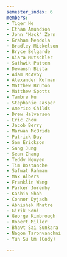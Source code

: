 ```yaml
---
semester_index: 6
members:
- Tiger He
- Ethan Amundson
- John "Mack" Zern
- Graham Mendola
- Bradley Mickelson
- Bryce Belgarde
- Kiara Mutschler
- Sathwik Pattem
- Dewansh Bista
- Adam McAvoy
- Alexander Kofman
- Matthew Bruton
- Matthew Spotts
- Tambre Hu
- Stephanie Jasper
- Americo Childs
- Drew Halverson
- Eric Zhou
- Jacob Berry
- Marwan McBride
- Patrick Day
- Sam Erickson
- Sang Jung
- Sean Zhang
- Teddy Nguyen
- Tim Bostanche
- Safwat Rahman
- Max Albers
- Franklin Wang
- Parker Jorenby
- Kashin Shah
- Connor Dyjach
- Abhishek Mhatre
- Girik Soni
- George Kimbrough
- Robert Miller
- Bhavt Sai Sunkara
- Nagon Taronvanchni
- Yun Su Um (Cody)

---
```

